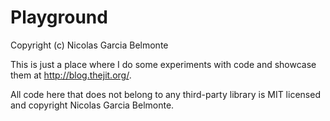 Playground
=========

Copyright (c) Nicolas Garcia Belmonte

This is just a place where I do some experiments with code and showcase them 
at <http://blog.thejit.org/>.

All code here that does not belong to any third-party library is MIT licensed and copyright Nicolas Garcia Belmonte.

